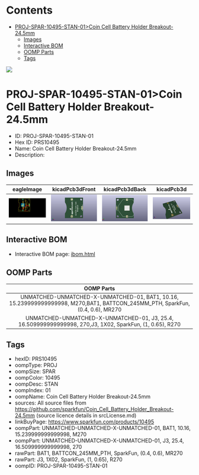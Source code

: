 



Contents
========

* [PROJ-SPAR-10495-STAN-01>Coin Cell Battery Holder Breakout-24.5mm](#proj-spar-10495-stan-01coin-cell-battery-holder-breakout-245mm)
	* [Images](#images)
	* [Interactive BOM](#interactive-bom)
	* [OOMP Parts](#oomp-parts)
	* [Tags](#tags)
  
![][im]
# PROJ-SPAR-10495-STAN-01>Coin Cell Battery Holder Breakout-24.5mm

- ID: PROJ-SPAR-10495-STAN-01
- Hex ID: PRS10495
- Name: Coin Cell Battery Holder Breakout-24.5mm
- Description: 

## Images
  
  

|eagleImage|kicadPcb3dFront|kicadPcb3dBack|kicadPcb3d|
| :---: | :---: | :---: | :---: |
|[![eagleImage](eagleImage_140.png)](eagleImage_600.png)|[![kicadPcb3dFront](kicadPcb3dFront_140.png)](kicadPcb3dFront_600.png)|[![kicadPcb3dBack](kicadPcb3dBack_140.png)](kicadPcb3dBack_600.png)|[![kicadPcb3d](kicadPcb3d_140.png)](kicadPcb3d_600.png)|

## Interactive BOM

- Interactive BOM page: [ibom.html](kicad/bom/ibom.html)

## OOMP Parts
  

|OOMP Parts|
| :---: |
|UNMATCHED-UNMATCHED-X-UNMATCHED-01, BAT1, 10.16, 15.239999999999998, M270,BAT1, BATTCON_245MM_PTH, SparkFun, (0.4, 0.6), MR270|
|UNMATCHED-UNMATCHED-X-UNMATCHED-01, J3, 25.4, 16.509999999999998, 270,J3, 1X02, SparkFun, (1, 0.65), R270|

## Tags

- hexID: PRS10495
- oompType: PROJ
- oompSize: SPAR
- oompColor: 10495
- oompDesc: STAN
- oompIndex: 01
- oompName: Coin Cell Battery Holder Breakout-24.5mm
- sources: All source files from https://github.com/sparkfun/Coin_Cell_Battery_Holder_Breakout-24.5mm (source licence details in srcLicense.md)
- linkBuyPage: https://www.sparkfun.com/products/10495
- oompPart: UNMATCHED-UNMATCHED-X-UNMATCHED-01, BAT1, 10.16, 15.239999999999998, M270
- oompPart: UNMATCHED-UNMATCHED-X-UNMATCHED-01, J3, 25.4, 16.509999999999998, 270
- rawPart: BAT1, BATTCON_245MM_PTH, SparkFun, (0.4, 0.6), MR270
- rawPart: J3, 1X02, SparkFun, (1, 0.65), R270
- oompID: PROJ-SPAR-10495-STAN-01



[im]: kicadPcb3d_450.png
